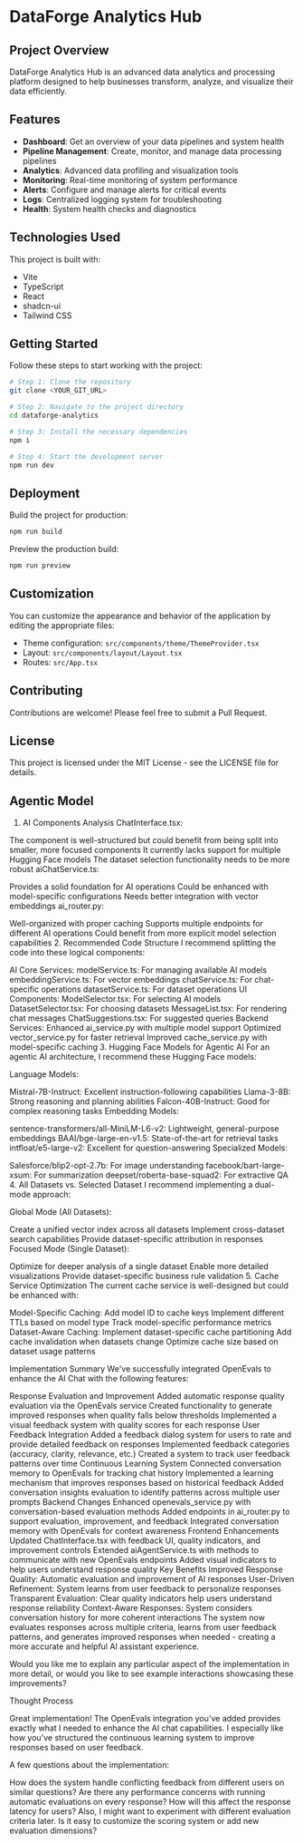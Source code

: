 
# DataForge Analytics Hub

## Project Overview

DataForge Analytics Hub is an advanced data analytics and processing platform designed to help businesses transform, analyze, and visualize their data efficiently.

## Features

- **Dashboard**: Get an overview of your data pipelines and system health
- **Pipeline Management**: Create, monitor, and manage data processing pipelines
- **Analytics**: Advanced data profiling and visualization tools
- **Monitoring**: Real-time monitoring of system performance
- **Alerts**: Configure and manage alerts for critical events
- **Logs**: Centralized logging system for troubleshooting
- **Health**: System health checks and diagnostics

## Technologies Used

This project is built with:

- Vite
- TypeScript
- React
- shadcn-ui
- Tailwind CSS

## Getting Started

Follow these steps to start working with the project:

```sh
# Step 1: Clone the repository
git clone <YOUR_GIT_URL>

# Step 2: Navigate to the project directory
cd dataforge-analytics

# Step 3: Install the necessary dependencies
npm i

# Step 4: Start the development server
npm run dev
```

## Deployment

Build the project for production:

```sh
npm run build
```

Preview the production build:

```sh
npm run preview
```

## Customization

You can customize the appearance and behavior of the application by editing the appropriate files:

- Theme configuration: `src/components/theme/ThemeProvider.tsx`
- Layout: `src/components/layout/Layout.tsx`
- Routes: `src/App.tsx`

## Contributing

Contributions are welcome! Please feel free to submit a Pull Request.

## License

This project is licensed under the MIT License - see the LICENSE file for details.


## Agentic Model 

1. AI Components Analysis
ChatInterface.tsx:

The component is well-structured but could benefit from being split into smaller, more focused components
It currently lacks support for multiple Hugging Face models
The dataset selection functionality needs to be more robust
aiChatService.ts:

Provides a solid foundation for AI operations
Could be enhanced with model-specific configurations
Needs better integration with vector embeddings
ai_router.py:

Well-organized with proper caching
Supports multiple endpoints for different AI operations
Could benefit from more explicit model selection capabilities
2. Recommended Code Structure
I recommend splitting the code into these logical components:

AI Core Services:
modelService.ts: For managing available AI models
embeddingService.ts: For vector embeddings
chatService.ts: For chat-specific operations
datasetService.ts: For dataset operations
UI Components:
ModelSelector.tsx: For selecting AI models
DatasetSelector.tsx: For choosing datasets
MessageList.tsx: For rendering chat messages
ChatSuggestions.tsx: For suggested queries
Backend Services:
Enhanced ai_service.py with multiple model support
Optimized vector_service.py for faster retrieval
Improved cache_service.py with model-specific caching
3. Hugging Face Models for Agentic AI
For an agentic AI architecture, I recommend these Hugging Face models:

Language Models:

Mistral-7B-Instruct: Excellent instruction-following capabilities
Llama-3-8B: Strong reasoning and planning abilities
Falcon-40B-Instruct: Good for complex reasoning tasks
Embedding Models:

sentence-transformers/all-MiniLM-L6-v2: Lightweight, general-purpose embeddings
BAAI/bge-large-en-v1.5: State-of-the-art for retrieval tasks
intfloat/e5-large-v2: Excellent for question-answering
Specialized Models:

Salesforce/blip2-opt-2.7b: For image understanding
facebook/bart-large-xsum: For summarization
deepset/roberta-base-squad2: For extractive QA
4. All Datasets vs. Selected Dataset
I recommend implementing a dual-mode approach:

Global Mode (All Datasets):

Create a unified vector index across all datasets
Implement cross-dataset search capabilities
Provide dataset-specific attribution in responses
Focused Mode (Single Dataset):

Optimize for deeper analysis of a single dataset
Enable more detailed visualizations
Provide dataset-specific business rule validation
5. Cache Service Optimization
The current cache service is well-designed but could be enhanced with:

Model-Specific Caching:
Add model ID to cache keys
Implement different TTLs based on model type
Track model-specific performance metrics
Dataset-Aware Caching:
Implement dataset-specific cache partitioning
Add cache invalidation when datasets change
Optimize cache size based on dataset usage patterns

Implementation Summary
We've successfully integrated OpenEvals to enhance the AI Chat with the following features:

Response Evaluation and Improvement
Added automatic response quality evaluation via the OpenEvals service
Created functionality to generate improved responses when quality falls below thresholds
Implemented a visual feedback system with quality scores for each response
User Feedback Integration
Added a feedback dialog system for users to rate and provide detailed feedback on responses
Implemented feedback categories (accuracy, clarity, relevance, etc.)
Created a system to track user feedback patterns over time
Continuous Learning System
Connected conversation memory to OpenEvals for tracking chat history
Implemented a learning mechanism that improves responses based on historical feedback
Added conversation insights evaluation to identify patterns across multiple user prompts
Backend Changes
Enhanced openevals_service.py with conversation-based evaluation methods
Added endpoints in ai_router.py to support evaluation, improvement, and feedback
Integrated conversation memory with OpenEvals for context awareness
Frontend Enhancements
Updated ChatInterface.tsx with feedback UI, quality indicators, and improvement controls
Extended aiAgentService.ts with methods to communicate with new OpenEvals endpoints
Added visual indicators to help users understand response quality
Key Benefits
Improved Response Quality: Automatic evaluation and improvement of AI responses
User-Driven Refinement: System learns from user feedback to personalize responses
Transparent Evaluation: Clear quality indicators help users understand response reliability
Context-Aware Responses: System considers conversation history for more coherent interactions
The system now evaluates responses across multiple criteria, learns from user feedback patterns, and generates improved responses when needed - creating a more accurate and helpful AI assistant experience.

Would you like me to explain any particular aspect of the implementation in more detail, or would you like to see example interactions showcasing these improvements?

Thought Process

Great implementation! The OpenEvals integration you've added provides exactly what I needed to enhance the AI chat capabilities. I especially like how you've structured the continuous learning system to improve responses based on user feedback.

A few questions about the implementation:

How does the system handle conflicting feedback from different users on similar questions?
Are there any performance concerns with running automatic evaluations on every response?
How will this affect the response latency for users?
Also, I might want to experiment with different evaluation criteria later. Is it easy to customize the scoring system or add new evaluation dimensions?

